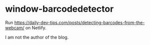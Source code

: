 # window-barcodedetector

Run https://daily-dev-tips.com/posts/detecting-barcodes-from-the-webcam/ on Netlify.

I am not the author of the blog.
